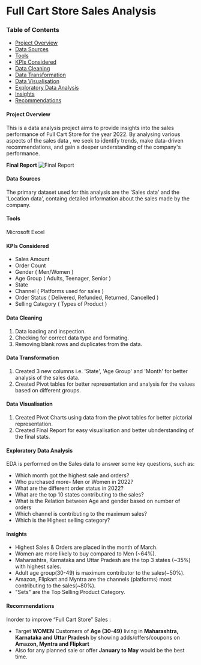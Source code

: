 # Full Cart Store Sales Analysis

### Table of Contents
- [Project Overview](#project-overview)
- [Data Sources](#data-sources)
- [Tools](#tools)
- [KPIs Considered](#kpis-considered)
- [Data Cleaning](#data-cleaning)
- [Data Transformation](data-transformation)
- [Data Visualisation](#data-visualisation)
- [Exploratory Data Analysis](#exploratory-data-analysis)
- [Insights](#insights)
- [Recommendations](#recommendations)

#### Project Overview
This is a data analysis project aims to provide insights into the sales performance of Full Cart Store for the year 2022. By analysing various aspects of the sales data , we  seek to identify trends, make data-driven recommendations, and gain a deeper understanding of the company's performance.

**Final Report**
![Final Report](https://github.com/erabhi95/Full-Cart-Store-Sales-Analysis-Project/assets/159037337/173d1709-0d19-48b3-8e39-26ffea58feba)

#### Data Sources
The primary dataset used for this analysis are the 'Sales data' and the 'Location data', containg detailed information about the sales made by the company.

#### Tools
Microsoft Excel

#### KPIs Considered
- Sales Amount
- Order Count
- Gender ( Men/Women )
- Age Group ( Adults, Teenager, Senior )
- State
- Channel ( Platforms used for sales )
- Order Status ( Delivered, Refunded, Returned, Cancelled )
- Selling Category ( Types of Product )
    
#### Data Cleaning
1. Data loading and inspection.
2. Checking for correct data type and formating.
3. Removing blank rows and duplicates from the data.

#### Data Transformation
1. Created 3 new columns i.e.  'State', 'Age Group' and 'Month' for better analysis of the sales data.
2. Created Pivot tables for better representation and analysis for the values based on different groups.

#### Data Visualisation
1. Created Pivot Charts using data from the pivot tables for better pictorial representation.
2. Created Final Report for easy visualisation and better ubnderstanding of the final stats.

#### Exploratory Data Analysis
EDA is performed on the Sales data to answer some key questions, such as:
- Which month got the highest sale and orders?
- Who purchased more- Men or Women in 2022?
- What are the different order status in 2022?
- What are the top 10 states contributing to the sales?
- What is the Relation between Age and gender based on number of orders 
- Which channel is contributing to the maximum sales?
- Which is the Highest selling category?
  
#### Insights
- Highest Sales & Orders are placed in the month of March.
- Women are more likely to buy compared to Men (~64%).
- Maharashtra, Karnataka and Uttar Pradesh are the top 3 states (~35%) with highest sales.
- Adult age group(30-49) is maximum contributor to the sales(~50%).
- Amazon, Flipkart and Myntra are the channels (platforms) most contributing to the sales(~80%).
- "Sets" are the Top Selling Product Category.

#### Recommendations
Inorder to improve “Full Cart Store” Sales :
- Target **WOMEN** Customers of **Age (30-49)** living in **Maharashtra, Karnataka and Uttar Pradesh** by showing adds/offers/coupons on **Amazon, Myntra and Flipkart**
- Also for any planned sale or offer **January to May** would be the best time.
